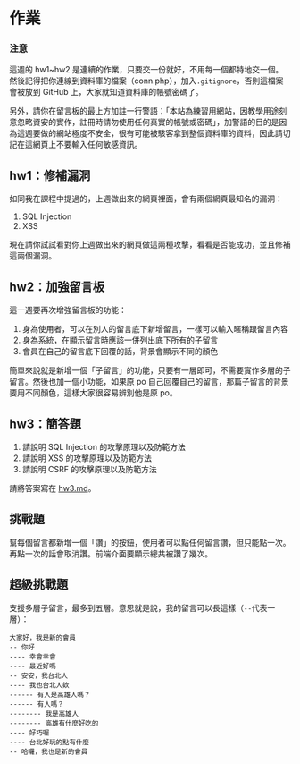 # 作業

### 注意

這週的 hw1~hw2 是連續的作業，只要交一份就好，不用每一個都特地交一個。然後記得把你連線到資料庫的檔案（conn.php），加入`.gitignore`，否則這檔案會被放到 GitHub 上，大家就知道資料庫的帳號密碼了。

另外，請你在留言板的最上方加註一行警語：「本站為練習用網站，因教學用途刻意忽略資安的實作，註冊時請勿使用任何真實的帳號或密碼」，加警語的目的是因為這週要做的網站極度不安全，很有可能被駭客拿到整個資料庫的資料，因此請切記在這網頁上不要輸入任何敏感資訊。

## hw1：修補漏洞

如同我在課程中提過的，上週做出來的網頁裡面，會有兩個網頁最知名的漏洞：

1. SQL Injection
2. XSS

現在請你試試看對你上週做出來的網頁做這兩種攻擊，看看是否能成功，並且修補這兩個漏洞。

## hw2：加強留言板

這一週要再次增強留言板的功能：

1. 身為使用者，可以在別人的留言底下新增留言，一樣可以輸入暱稱跟留言內容
2. 身為系統，在顯示留言時應該一併列出底下所有的子留言
3. 會員在自己的留言底下回覆的話，背景會顯示不同的顏色

簡單來說就是新增一個「子留言」的功能，只要有一層即可，不需要實作多層的子留言。然後也加一個小功能，如果原 po 自己回覆自己的留言，那篇子留言的背景要用不同顏色，這樣大家很容易辨別他是原 po。

## hw3：簡答題

1. 請說明 SQL Injection 的攻擊原理以及防範方法
2. 請說明 XSS 的攻擊原理以及防範方法
3. 請說明 CSRF 的攻擊原理以及防範方法

請將答案寫在 [hw3.md](hw3.md)。

## 挑戰題

幫每個留言都新增一個「讚」的按鈕，使用者可以點任何留言讚，但只能點一次。再點一次的話會取消讚。前端介面要顯示總共被讚了幾次。

## 超級挑戰題

支援多層子留言，最多到五層。意思就是說，我的留言可以長這樣（`--`代表一層）：

```
大家好，我是新的會員
-- 你好
---- 幸會幸會
---- 最近好嗎
-- 安安，我台北人
---- 我也台北人欸
------ 有人是高雄人嗎？
------ 有人嗎？
-------- 我是高雄人
-------- 高雄有什麼好吃的
---- 好巧喔
---- 台北好玩的點有什麼
-- 哈囉，我也是新的會員
```
